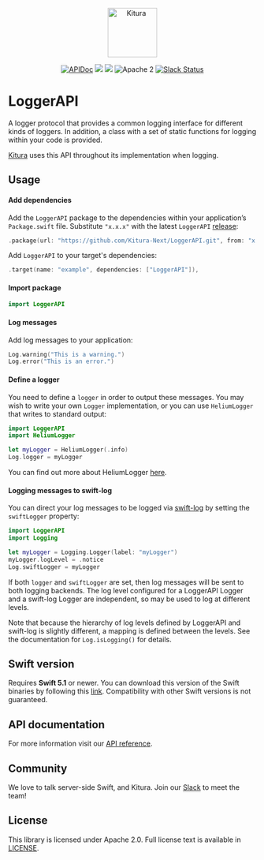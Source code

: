 <p align="center">
    <a href="http://kituranext.org/">
        <img src="https://raw.githubusercontent.com/Kitura-Next/Kitura/master/Sources/Kitura/resources/kitura-bird.svg?sanitize=true" height="100" alt="Kitura">
    </a>
</p>


<p align="center">
    <a href="https://www.kituranext.org/learn/">
    <img src="https://img.shields.io/badge/docs-kitura-1FBCE4.svg" alt="APIDoc"></a>
    <a href="https://github.com/Kitura-Next/LoggerAPI/actions?query=workflow%3ASwift+MacOS">
    <img src="https://github.com/Kitura-Next/LoggerAPI/workflows/Swift%20MacOS/badge.svg"></a>
    <a href="https://github.com/Kitura-Next/LoggerAPI/actions?query=workflow%3ASwift+Ubuntu">
    <img src="https://github.com/Kitura-Next/LoggerAPI/workflows/Swift%20Ubuntu/badge.svg"></a>
    <img src="https://img.shields.io/badge/license-Apache2-blue.svg?style=flat" alt="Apache 2">
    <a href="http://swift-at-ibm-slack.mybluemix.net/">
    <img src="http://swift-at-ibm-slack.mybluemix.net/badge.svg" alt="Slack Status"></a>
</p>

# LoggerAPI

A logger protocol that provides a common logging interface for different kinds of loggers. In addition, a class with a set of static functions for logging within your code is provided.

[Kitura](https://github.com/Kitura-Next/Kitura) uses this API throughout its implementation when logging.

## Usage

#### Add dependencies

Add the `LoggerAPI` package to the dependencies within your application’s `Package.swift` file. Substitute `"x.x.x"` with the latest `LoggerAPI` [release](https://github.com/Kitura-Next/LoggerAPI/releases):

```swift
.package(url: "https://github.com/Kitura-Next/LoggerAPI.git", from: "x.x.x")
```
Add `LoggerAPI` to your target's dependencies:
```swift
.target(name: "example", dependencies: ["LoggerAPI"]),
```

#### Import package

```swift
import LoggerAPI
````

#### Log messages

Add log messages to your application:
```swift
Log.warning("This is a warning.")
Log.error("This is an error.")
```

#### Define a logger

You need to define a `logger` in order to output these messages. You may wish to write your own `Logger` implementation, or you can use `HeliumLogger` that writes to standard output:
```swift
import LoggerAPI
import HeliumLogger

let myLogger = HeliumLogger(.info)
Log.logger = myLogger
```
You can find out more about HeliumLogger [here](https://github.com/Kitura-Next/HeliumLogger/blob/master/README.md).

#### Logging messages to swift-log

You can direct your log messages to be logged via [swift-log](https://github.com/apple/swift-log) by setting the `swiftLogger` property:
```swift
import LoggerAPI
import Logging

let myLogger = Logging.Logger(label: "myLogger")
myLogger.logLevel = .notice
Log.swiftLogger = myLogger
```
If both `logger` and `swiftLogger` are set, then log messages will be sent to both logging backends. The log level configured for a LoggerAPI Logger and a swift-log Logger are independent, so may be used to log at different levels.

Note that because the hierarchy of log levels defined by LoggerAPI and swift-log is slightly different, a mapping is defined between the levels. See the documentation for `Log.isLogging()` for details.

## Swift version
Requires **Swift 5.1** or newer. You can download this version of the Swift binaries by following this [link](https://swift.org/download/). Compatibility with other Swift versions is not guaranteed.

## API documentation

For more information visit our [API reference](http://kitura-next.github.io/LoggerAPI/).

## Community

We love to talk server-side Swift, and Kitura. Join our [Slack](http://swift-at-ibm-slack.mybluemix.net/) to meet the team!

## License

This library is licensed under Apache 2.0. Full license text is available in [LICENSE](https://github.com/Kitura-Next/LoggerAPI/blob/master/LICENSE.txt).
